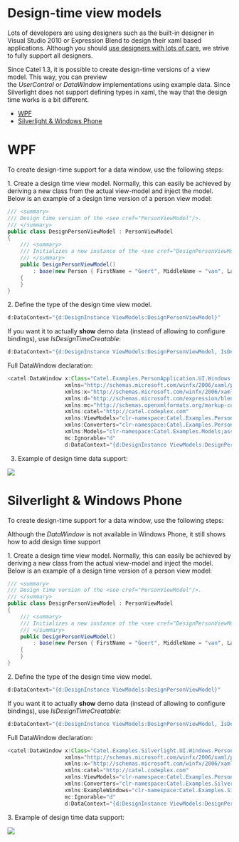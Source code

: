 # Design-time view models

Lots of developers are using designers such as the built-in designer in Visual Studio 2010 or Expression Blend to design their xaml based applications. Although you should [use designers with lots of care](http://blog.catenalogic.com/post/2011/02/24/Why-you-shouldn%E2%80%99t-use-a-GUI-designer-in-WPF-and-Silverlight.aspx), we strive to fully support all designers.

Since Catel 1.3, it is possible to create design-time versions of a view model. This way, you can preview the *UserControl* or *DataWindow* implementations using example data. Since Silverlight does not support defining types in xaml, the way that the design time works is a bit different.

-   [WPF](#Design-timeviewmodels-WPF)
-   [Silverlight & Windows Phone](#Design-timeviewmodels-Silverlight&WindowsPhone)

# WPF

To create design-time support for a data window, use the following steps:

1. Create a design time view model. Normally, this can easily be achieved by deriving a new class from the actual view-model and inject the model. Below is an example of a design time version of a person view model:

``` {.java data-syntaxhighlighter-params="brush: java; gutter: false; theme: Confluence" data-theme="Confluence" style="brush: java; gutter: false; theme: Confluence"}
/// <summary>
/// Design time version of the <see cref="PersonViewModel"/>.
/// </summary>
public class DesignPersonViewModel : PersonViewModel
{
    /// <summary>
    /// Initializes a new instance of the <see cref="DesignPersonViewModel"/> class.
    /// </summary>
    public DesignPersonViewModel()
        : base(new Person { FirstName = "Geert", MiddleName = "van", LastName = "Horrik", Gender = Gender.Male })
    {
    }
}
```

2. Define the type of the design time view model.

``` {.java data-syntaxhighlighter-params="brush: java; gutter: false; theme: Confluence" data-theme="Confluence" style="brush: java; gutter: false; theme: Confluence"}
d:DataContext="{d:DesignInstance ViewModels:DesignPersonViewModel}"
```

If you want it to actually **show** demo data (instead of allowing to configure bindings), use *IsDesignTimeCreatable*:

``` {.java data-syntaxhighlighter-params="brush: java; gutter: false; theme: Confluence" data-theme="Confluence" style="brush: java; gutter: false; theme: Confluence"}
d:DataContext="{d:DesignInstance ViewModels:DesignPersonViewModel, IsDesignTimeCreatable=True}"
```

Full DataWindow declaration:

``` {.java data-syntaxhighlighter-params="brush: java; gutter: false; theme: Confluence" data-theme="Confluence" style="brush: java; gutter: false; theme: Confluence"}
<catel:DataWindow x:Class="Catel.Examples.PersonApplication.UI.Windows.PersonWindow"
                  xmlns="http://schemas.microsoft.com/winfx/2006/xaml/presentation"
                  xmlns:x="http://schemas.microsoft.com/winfx/2006/xaml" 
                  xmlns:d="http://schemas.microsoft.com/expression/blend/2008"
                  xmlns:mc="http://schemas.openxmlformats.org/markup-compatibility/2006"
                  xmlns:catel="http://catel.codeplex.com"
                  xmlns:ViewModels="clr-namespace:Catel.Examples.PersonApplication.ViewModels"
                  xmlns:Converters="clr-namespace:Catel.Examples.PersonApplication.Data.Converters"
                  xmlns:Models="clr-namespace:Catel.Examples.Models;assembly=Catel.Examples.Models" 
                  mc:Ignorable="d" 
                  d:DataContext="{d:DesignInstance ViewModels:DesignPersonViewModel, IsDesignTimeCreatable=True}">
```

3. Example of design time data support:

![](attachments/1409176/1507344.png)

# Silverlight & Windows Phone

To create design-time support for a data window, use the following steps:

Although the *DataWindow* is not available in Windows Phone, it still shows how to add design time support

1. Create a design time view model. Normally, this can easily be achieved by deriving a new class from the actual view-model and inject the model. Below is an example of a design time version of a person view model:

``` {.java data-syntaxhighlighter-params="brush: java; gutter: false; theme: Confluence" data-theme="Confluence" style="brush: java; gutter: false; theme: Confluence"}
/// <summary>
/// Design time version of the <see cref="PersonViewModel"/>.
/// </summary>
public class DesignPersonViewModel : PersonViewModel
{
    /// <summary>
    /// Initializes a new instance of the <see cref="DesignPersonViewModel"/> class.
    /// </summary>
    public DesignPersonViewModel()
        : base(new Person { FirstName = "Geert", MiddleName = "van", LastName = "Horrik", Gender = Gender.Male })
    {
    }
}
```

2. Define the type of the design time view model.

``` {.java data-syntaxhighlighter-params="brush: java; gutter: false; theme: Confluence" data-theme="Confluence" style="brush: java; gutter: false; theme: Confluence"}
d:DataContext="{d:DesignInstance ViewModels:DesignPersonViewModel}"
```

If you want it to actually **show** demo data (instead of allowing to configure bindings), use *IsDesignTimeCreatable*:

``` {.java data-syntaxhighlighter-params="brush: java; gutter: false; theme: Confluence" data-theme="Confluence" style="brush: java; gutter: false; theme: Confluence"}
d:DataContext="{d:DesignInstance ViewModels:DesignPersonViewModel, IsDesignTimeCreatable=True}"
```

Full DataWindow declaration:

``` {.java data-syntaxhighlighter-params="brush: java; gutter: false; theme: Confluence" data-theme="Confluence" style="brush: java; gutter: false; theme: Confluence"}
<catel:DataWindow x:Class="Catel.Examples.Silverlight.UI.Windows.PersonWindow"
                  xmlns="http://schemas.microsoft.com/winfx/2006/xaml/presentation"
                  xmlns:x="http://schemas.microsoft.com/winfx/2006/xaml" 
                  xmlns:catel="http://catel.codeplex.com" 
                  xmlns:ViewModels="clr-namespace:Catel.Examples.PersonApplication.ViewModels"
                  xmlns:Converters="clr-namespace:Catel.Examples.Silverlight.Data.Converters"
                  xmlns:ExampleWindows="clr-namespace:Catel.Examples.Silverlight.Views"
                  mc:Ignorable="d" 
                  d:DataContext="{d:DesignInstance ViewModels:DesignPersonViewModel, IsDesignTimeCreatable=True}">
```

3. Example of design time data support:

![](attachments/1409176/1507345.png)

